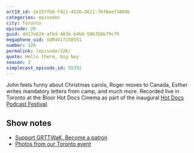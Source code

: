 ```yaml
---
art19_id: 2e15ffb6-f421-4520-8621-76f0aef3884b
categories: episodes
city: Toronto
episode: 26
guid: dd17e624-afbd-4836-b4b0-596358b79c79
megaphone_uid: GUR4417158551
number: 326
permalink: /episode/326/
quote: Hello there, big boy
season: 3
simplecast_episode_id: 55392
---
```


John feels funny about Christmas carols, Roger moves to Canada, Esther writes mandatory letters from camp, and much more. Recorded live in Toronto at the Bloor Hot Docs Cinema as part of the inaugural [Hot Docs Podcast Festival](http://www.hotdocs.ca/p/podcastfestival).

## Show notes

<ul class="fa-ul">
<li><i class="fa-li fa fa-heart"></i><a href="https://grownupsreadthingstheywroteaskids.com/support/?utm_source=podcast&utm_medium=referral&utm_campaign=326">Support GRTTWaK. Become a patron</a></li>
<li><i class="fa-li fa fa-camera"></i><a href="https://www.facebook.com/media/set/?set=a.10154393933733600.1073741885.121054468599&type=1&l=25ed887fa6">Photos from our Toronto event</a></li>
</ul>